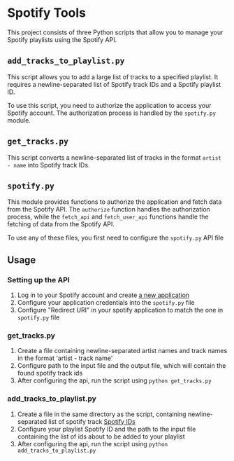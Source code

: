 # Spotify Tools

This project consists of three Python scripts that allow you to manage your Spotify playlists using the Spotify API.

## `add_tracks_to_playlist.py`
This script allows you to add a large list of tracks to a specified playlist. It requires a newline-separated list of Spotify track IDs and a Spotify playlist ID.

To use this script, you need to authorize the application to access your Spotify account. The authorization process is handled by the `spotify.py` module.

## `get_tracks.py`
This script converts a newline-separated list of tracks in the format `artist - name` into Spotify track IDs. 

## `spotify.py`
This module provides functions to authorize the application and fetch data from the Spotify API. The `authorize` function handles the authorization process, while the `fetch_api` and `fetch_user_api` functions handle the fetching of data from the Spotify API.

To use any of these files, you first need to configure the `spotify.py` API file

## Usage

### Setting up the API

1. Log in to your Spotify account and create [a new application](https://developer.spotify.com/documentation/web-api/concepts/apps)
2. Configure your application credentials into the `spotify.py` file
3. Configure "Redirect URI" in your spotify application to match the one in `spotify.py` file

### get_tracks.py

1. Create a file containing newline-separated artist names and track names in the format 'artist - track name'
2. Configure path to the input file and the output file, which will contain the found spotify track ids
3. After configuring the api, run the script using `python get_tracks.py`

### add_tracks_to_playlist.py

1. Create a file in the same directory as the script, containing newline-separated list of spotify track [Spotify IDs](https://developer.spotify.com/documentation/web-api/concepts/spotify-uris-ids)
2. Configure your playlist Spotify ID and the path to the input file containing the list of ids about to be added to your playlist
3. After configuring the api, run the script using `python add_tracks_to_playlist.py`
